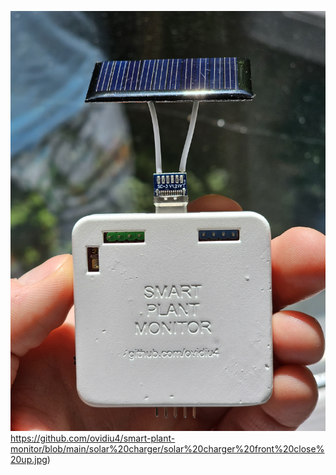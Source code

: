 
![](https://github.com/ovidiu4/smart-plant-monitor/blob/main/solar%20charger/solar%20charger%20front%20close%20up.jpg)https://github.com/ovidiu4/smart-plant-monitor/blob/main/solar%20charger/solar%20charger%20front%20close%20up.jpg)
